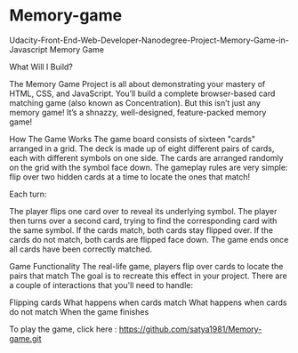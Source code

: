 # Memory-game

Udacity-Front-End-Web-Developer-Nanodegree-Project-Memory-Game-in-Javascript
Memory Game

What Will I Build?

The Memory Game Project is all about demonstrating your mastery of HTML, CSS, and JavaScript. You’ll build a complete browser-based card matching game (also known as Concentration). But this isn’t just any memory game! It’s a shnazzy, well-designed, feature-packed memory game!

How The Game Works The game board consists of sixteen "cards" arranged in a grid. The deck is made up of eight different pairs of cards, each with different symbols on one side. The cards are arranged randomly on the grid with the symbol face down. The gameplay rules are very simple: flip over two hidden cards at a time to locate the ones that match!

Each turn:

The player flips one card over to reveal its underlying symbol. The player then turns over a second card, trying to find the corresponding card with the same symbol. If the cards match, both cards stay flipped over. If the cards do not match, both cards are flipped face down. The game ends once all cards have been correctly matched.

Game Functionality The real-life game, players flip over cards to locate the pairs that match The goal is to recreate this effect in your project. There are a couple of interactions that you'll need to handle:

Flipping cards What happens when cards match What happens when cards do not match When the game finishes

To play the game, click here : https://github.com/satya1981/Memory-game.git
